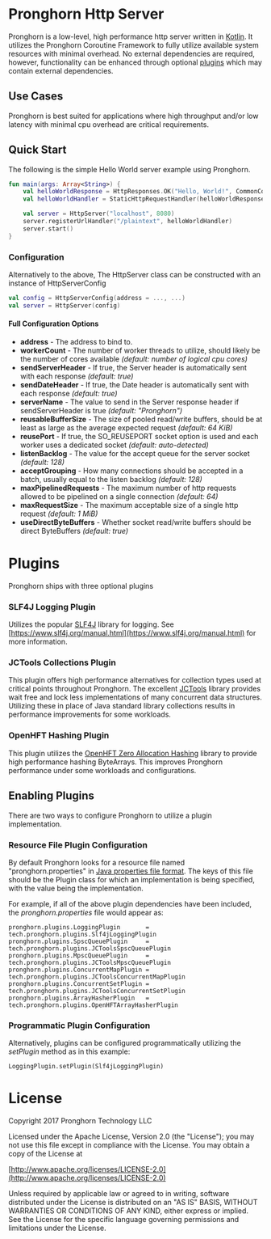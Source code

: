 # Pronghorn Http Server
Pronghorn is a low-level, high performance http server written in [Kotlin](https://kotlinlang.org/). It utilizes the Pronghorn Coroutine Framework to fully utilize available system resources with minimal overhead. No external dependencies are required, however, functionality can be enhanced through optional [plugins](#Plugins) which may contain external dependencies.

## Use Cases
Pronghorn is best suited for applications where high throughput and/or low latency with minimal cpu overhead are critical requirements.

## Quick Start
The following is the simple Hello World server example using Pronghorn.

```kotlin
fun main(args: Array<String>) {
    val helloWorldResponse = HttpResponses.OK("Hello, World!", CommonContentTypes.TextPlain)
    val helloWorldHandler = StaticHttpRequestHandler(helloWorldResponse)

    val server = HttpServer("localhost", 8080)
    server.registerUrlHandler("/plaintext", helloWorldHandler)
    server.start()
}
```

### Configuration
Alternatively to the above, The HttpServer class can be constructed with an instance of HttpServerConfig

```kotlin
val config = HttpServerConfig(address = ..., ...)
val server = HttpServer(config)
```

#### Full Configuration Options
* __address__ - The address to bind to.
* __workerCount__ - The number of worker threads to utilize, should likely be the number of cores available _(default: number of logical cpu cores)_
* __sendServerHeader__ - If true, the Server header is automatically sent with each response _(default: true)_
* __sendDateHeader__ - If true, the Date header is automatically sent with each response _(default: true)_
* __serverName__ - The value to send in the Server response header if sendServerHeader is true _(default: "Pronghorn")_
* __reusableBufferSize__ - The size of pooled read/write buffers, should be at least as large as the average expected request _(default: 64 KiB)_
* __reusePort__ - If true, the SO_REUSEPORT socket option is used and each worker uses a dedicated socket _(default: auto-detected)_
* __listenBacklog__ - The value for the accept queue for the server socket _(default: 128)_
* __acceptGrouping__ - How many connections should be accepted in a batch, usually equal to the listen backlog _(default: 128)_
* __maxPipelinedRequests__ - The maximum number of http requests allowed to be pipelined on a single connection _(default: 64)_
* __maxRequestSize__ - The maximum acceptable size of a single http request _(default: 1 MiB)_
* __useDirectByteBuffers__ - Whether socket read/write buffers should be direct ByteBuffers _(default: true)_

# Plugins
Pronghorn ships with three optional plugins

### SLF4J Logging Plugin
Utilizes the popular [SLF4J](https://www.slf4j.org/) library for logging. See [https://www.slf4j.org/manual.html](https://www.slf4j.org/manual.html) for more information.

### JCTools Collections Plugin
This plugin offers high performance alternatives for collection types used at critical points throughout Pronghorn. The excellent [JCTools](https://github.com/JCTools/JCTools) library provides wait free and lock less implementations of many concurrent data structures. Utilizing these in place of Java standard library collections results in performance improvements for some workloads.

### OpenHFT Hashing Plugin
This plugin utilizes the [OpenHFT Zero Allocation Hashing](https://github.com/OpenHFT/Zero-Allocation-Hashing) library to provide high performance hashing ByteArrays. This improves Pronghorn performance under some workloads and configurations.

## Enabling Plugins
There are two ways to configure Pronghorn to utilize a plugin implementation.

### Resource File Plugin Configuration
By default Pronghorn looks for a resource file named "pronghorn.properties" in [Java properties file format](https://en.wikipedia.org/wiki/.properties). The keys of this file should be the Plugin class for which an implementation is being specified, with the value being the implementation.

For example, if all of the above plugin dependencies have been included, the _pronghorn.properties_ file would appear as:

    pronghorn.plugins.LoggingPlugin       = tech.pronghorn.plugins.Slf4jLoggingPlugin
    pronghorn.plugins.SpscQueuePlugin     = tech.pronghorn.plugins.JCToolsSpscQueuePlugin
    pronghorn.plugins.MpscQueuePlugin     = tech.pronghorn.plugins.JCToolsMpscQueuePlugin
    pronghorn.plugins.ConcurrentMapPlugin = tech.pronghorn.plugins.JCToolsConcurrentMapPlugin
    pronghorn.plugins.ConcurrentSetPlugin = tech.pronghorn.plugins.JCToolsConcurrentSetPlugin
    pronghorn.plugins.ArrayHasherPlugin   = tech.pronghorn.plugins.OpenHFTArrayHasherPlugin

### Programmatic Plugin Configuration
Alternatively, plugins can be configured programmatically utilizing the _setPlugin_ method as in this example:

    LoggingPlugin.setPlugin(Slf4jLoggingPlugin)

# License
Copyright 2017 Pronghorn Technology LLC

Licensed under the Apache License, Version 2.0 (the "License");
you may not use this file except in compliance with the License.
You may obtain a copy of the License at

[http://www.apache.org/licenses/LICENSE-2.0](http://www.apache.org/licenses/LICENSE-2.0)

Unless required by applicable law or agreed to in writing, software
distributed under the License is distributed on an "AS IS" BASIS,
WITHOUT WARRANTIES OR CONDITIONS OF ANY KIND, either express or implied.
See the License for the specific language governing permissions and
limitations under the License.
